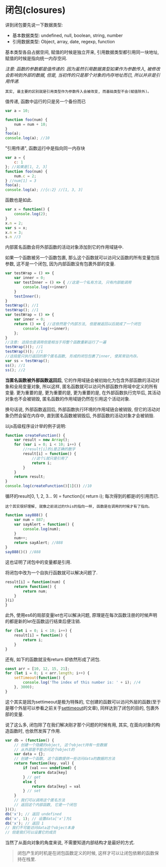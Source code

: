 <!--
Created: Mon Aug 26 2019 15:14:39 GMT+0800 (China Standard Time)
Modified: Sun Feb 09 2020 11:13:33 GMT+0800 (China Standard Time)
-->

# 闭包(closures)

讲到闭包要先说一下数据类型: 

* 基本数据类型: undefined, null, boolean, string, number
* 引用数据类型: Object, array, date, regexp, function

基本类型各自占据空间, 赋值的时候是独立开来, 引用数据类型都引用同一块地址, 赋值的时候是指向统一内存空间.

*注意: 函数的参数都是值传递的. 因为虽然引用数据类型如果作为参数传入, 被修改会影响到外部的数据, 但是, 当初传的只是那个对象的内存地址而已, 所以并非是引用传递.*

`其实, 最主要的区别就是引用类型作为参数传入会被改变, 而基础类型不会(赋值除外)。 ` 

值传递, 函数中运行的只是另一个备份而已

``` js
var a = 10;

function foo(num) {
    num = num + 10;
}
foo(a);
console.log(a); //10
```

"引用传递", 函数运行中是指向同一内存块

``` js
var a = {
    c: 1
}; //如果是[1, 2, 3]
function foo(num) {
    num.c = 2;
} //num[1] = 3
foo(a);
console.log(a); //{c:2} //[1, 3, 3]
```

函数也是如此.

``` js
var x = function() {
    console.log(2);
}
x.n = 2;
var s = x;
x.n = 3;
s.n //3
```

内部匿名函数会将外部函数的活动对象添加到它的作用域链中.

如果一个函数被另一个函数包裹, 那么这个函数就可以访问父函数的所有变量包括参数, 这不是一个闭包, 因为内部函数没有包裹外部的变量.

``` js
var testWrap = () => {
    var inner = 0;
    var testInner = () => { //这是一个私有方法, 只有内部能调用
        console.log(++inner)
    }
    testInner();
}
testWrap(); //1
testWrap(); //1
var testWrap = () => {
    var inner = 0;
    return () => { //这依然是个内部方法, 但是被返回以后就成了一个闭包
        console.log(++inner);
    };
}
//注意: 这段也是调用但是相当于将整个函数重新运行了一遍
testWrap()(); //1
testWrap()(); //1
//这段是只执行返回的那个匿名函数, 形成的闭包包裹了inner, 使其常驻内存。 
var ss = testWrap();
ss(); //1
ss(); //2
```

**当匿名函数被外部函数返回后**, 它的作用域链会被初始化为包含外部函数的活动对象和全局变量对象, 所以这样, 匿名函数就可以访问外部函数作用域中定义的所有变量.
更为重要的是, 更为重要的是, 更为重要的是, 在外部函数执行完毕后, 其活动对象也不会被销毁, 匿名函数的作用域链仍然在引用这个活动对象.

换句话说, 外部函数返回后, 外部函数执行环境的作用域链会被销毁, 但它的活动对象仍然会留在内存中, 直到匿名函数被销毁后, 外部函数的活动对象才会被销毁.

以js高级程序设计举的例子说明: 

``` js
function createFunction() {
    var result = new Array();
    for (var i = 0; i < 10; i++) {
        //result[i]的i是正确的数字
        result[i] = function() {
            //这个i就只是引用了
            return i;
        }
    }
    return result;
}
console.log(createFunction()[1]()) //10
```

循环的result[0, 1, 2, 3... 9] = function(){ return i}; 每次得到的都是i的引用而已.

`这个其实很好理解, 就像之前说过的this的指向一样, 函数是在调用的时候才有了指向。 ` 

``` js
function say888() {
    var num = 887;
    var sayAlert = function() {
        console.log(num);
    }
    num++;
    return sayAlert; //888
}
say888()() //888
```

这也证明了闭包中的变量都是引用.

将闭包中改为一个自执行函数就可以解决问题了.

``` js
result[i] = function(num) {
    return function() {
        return num;
    }
}(i)
}
```

此外, 使用es6的局部变量let也可以解决问题, 原理是在每次函数注册的时候声明的都是新的let在函数运行结束后便注销.

``` js
for (let i = 0; i < 10; i++) {
    result[i] = function() {
        return i;
    }
}
```

还有, 如下的函数就没有return 却依然形成了闭包.

``` js
const arr = [10, 12, 15, 21];
for (let i = 0; i < arr.length; i++) {
    setTimeout(function() {
        console.log('The index of this number is: ' + i); //4
    }, 3000);
}
```

这个其实是因为settimeout是极为特殊的, 它创建的函数可以访问外层的函数(至于是哪个外层可以参看之前关于[settimeout](http://www.cnblogs.com/mydia/p/6626306.html)的文章), 同样达到了闭包的目的, 包裹外部的变量.

说了这么多, 闭包除了在我们解决刚才那个问题的时候有用, 其实, 在面向对象的构造函数时, 也依然发挥了作用.

``` js
var db = (function() {
    // 创建一个隐藏的object, 这个object持有一些数据
    // 从外部是不能访问这个object的
    var data = {};
    // 创建一个函数, 这个函数提供一些访问data的数据的方法
    return function(key, val) {
        if (val === undefined) {
            return data[key]
        } // get
        else {
            return data[key] = val
        } // set
    }
    // 我们可以调用这个匿名方法
    // 返回这个内部函数, 它是一个闭包
})();
db('x'); // 返回 undefined
db('x', 1); // 设置data['x']为1
db('x'); // 返回 1
// 我们不可能访问data这个object本身
// 但是我们可以设置它的成员
```

当然了从面向对象的角度来说, 不需要知道内部结构才是最好的方式.

> 闭包产生的时机是在闭包函数定义的时候, 这样才可以让闭包依赖的函数保持在栈里.

